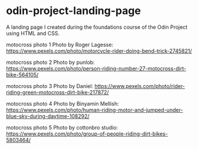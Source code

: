 # odin-project-landing-page
A landing page I created during the foundations course of the Odin Project using HTML and CSS.

motocross photo 1 Photo by Roger Lagesse: https://www.pexels.com/photo/motorcycle-rider-doing-bend-trick-2745821/

motocross photo 2 Photo by punlob: https://www.pexels.com/photo/person-riding-number-27-motocross-dirt-bike-564105/

motocross photo 3 Photo by Daniel: https://www.pexels.com/photo/rider-riding-green-motocross-dirt-bike-217872/

motocross photo 4 Photo by Binyamin Mellish: https://www.pexels.com/photo/human-riding-motor-and-jumped-under-blue-sky-during-daytime-108292/

motocross photo 5 Photo by cottonbro studio: https://www.pexels.com/photo/group-of-people-riding-dirt-bikes-5803464/

